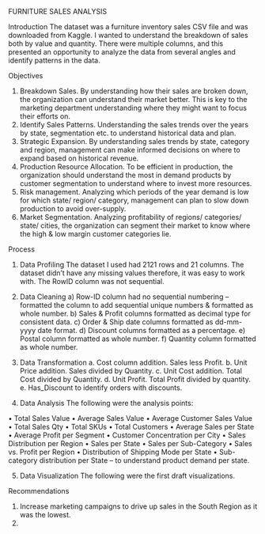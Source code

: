 FURNITURE SALES ANALYSIS

Introduction
The dataset was a furniture inventory sales CSV file and was downloaded from Kaggle. I wanted to understand the breakdown of sales both by value and quantity. There were multiple columns, and this presented an opportunity to analyze the data from several angles and identify patterns in the data.

Objectives
1.	Breakdown Sales. By understanding how their sales are broken down, the organization can understand their market better. This is key to the marketing department understanding where they might want to focus their efforts on.
2.	Identify Sales Patterns. Understanding the sales trends over the years by state, segmentation etc. to understand historical data and plan.
3.	Strategic Expansion. By understanding sales trends by state, category and region, management can make informed decisions on where to expand based on historical revenue.
4.	Production Resource Allocation. To be efficient in production, the organization should understand the most in demand products by customer segmentation to understand where to invest more resources.
5.	Risk management. Analyzing which periods of the year demand is low for which state/ region/ category, management can plan to slow down production to avoid over-supply.
6.	Market Segmentation. Analyzing profitability of regions/ categories/ state/ cities, the organization can segment their market to know where the high & low margin customer categories lie.
   
Process
1.	Data Profiling
The dataset I used had 2121 rows and 21 columns. The dataset didn’t have any missing values therefore, it was easy to work with. The RowID column was not sequential.
2.	Data Cleaning
a)	Row-ID column had no sequential numbering – formatted the column to add sequential unique numbers & formatted as whole number.
b)	Sales & Profit columns formatted as decimal type for consistent data.
c)	Order & Ship date columns formatted as dd-mm-yyyy date format.
d)	Discount columns formatted as a percentage.
e)	Postal column formatted as whole number.
f)	Quantity column formatted as whole number.

3.	Data Transformation
a.	Cost column addition. Sales less Profit.
b.	Unit Price addition. Sales divided by Quantity.
c.	Unit Cost addition. Total Cost divided by Quantity.
d.	Unit Profit. Total Profit divided by quantity.
e.	Has_Discount to identify orders with discounts.
4.	Data Analysis
The following were the analysis points:

•	Total Sales Value
•	Average Sales Value
•	Average Customer Sales Value
•	Total Sales Qty
•	Total SKUs
•	Total Customers
•	Average Sales per State
•	Average Profit per Segment
•	Customer Concentration per City
•	Sales Distribution per Region
•	Sales per State
•	Sales per Sub-Category
•	Sales vs. Profit per Region
•	Distribution of Shipping Mode per State
•	Sub-category distribution per State – to understand product demand per state.

5.	Data Visualization
The following were the first draft visualizations.

 

 

Recommendations


1.	Increase marketing campaigns to drive up sales in the South Region as it was the lowest.
2.	
